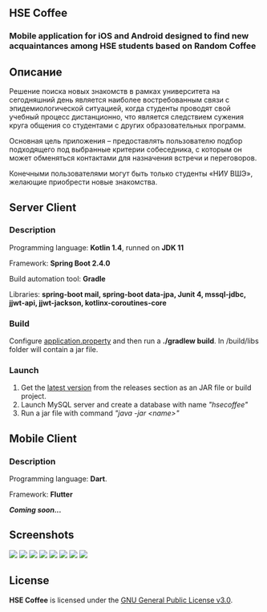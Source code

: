 ## HSE Coffee
### Mobile application for iOS and Android designed to find new acquaintances among HSE students based on Random Coffee 


## Описание 

 Решение поиска новых знакомств в рамках университета на сегодняшний день является наиболее востребованным связи с эпидемиологической ситуацией, когда студенты проводят свой учебный процесс дистанционно, что является следствием сужения круга общения со студентами с других образовательных программ.


Основная цель приложения – предоставлять пользователю подбор подходящего под выбранные критерии собеседника, с которым он может обменяться контактами для назначения встречи и переговоров.


Конечными пользователями могут быть только студенты «НИУ ВШЭ», желающие приобрести новые знакомства.


## Server Client

### **Description**

Programming language: **Kotlin 1.4**, runned on **JDK 11**

Framework: **Spring Boot 2.4.0**

Build automation tool: **Gradle** 

Libraries: **spring-boot mail, spring-boot data-jpa, Junit 4, mssql-jdbc, jjwt-api, jjwt-jackson, kotlinx-coroutines-core**

### **Build**
Configure [application.property](https://github.com/goga133/HSECoffee/blob/main/Server/src/main/resources/application.properties) and then run a **./gradlew build**.
In /build/libs folder will contain a jar file.

### **Launch**

1. Get the [latest version](https://github.com/goga133/HSECoffee/releases) from the releases section as an JAR&nbsp;file or build project.
2. Launch MySQL server and create a database with name *"hsecoffee"*
3. Run a jar file with command *"java -jar \<name>"*

## Mobile Client

### **Description**
Programming language: **Dart**.

Framework: **Flutter**


***Coming soon...***

## Screenshots

![](screenshots/X-23.png)
![](screenshots/X-16.png)
![](screenshots/X-17.png)
![](screenshots/X-18.png)
![](screenshots/X-19.png)
![](screenshots/X-20.png)
![](screenshots/X-21.png)
![](screenshots/X-22.png)

## License

**HSE Coffee** is licensed under the [GNU General Public License v3.0](https://github.com/goga133/HSECoffee/blob/main/LICENSE).
